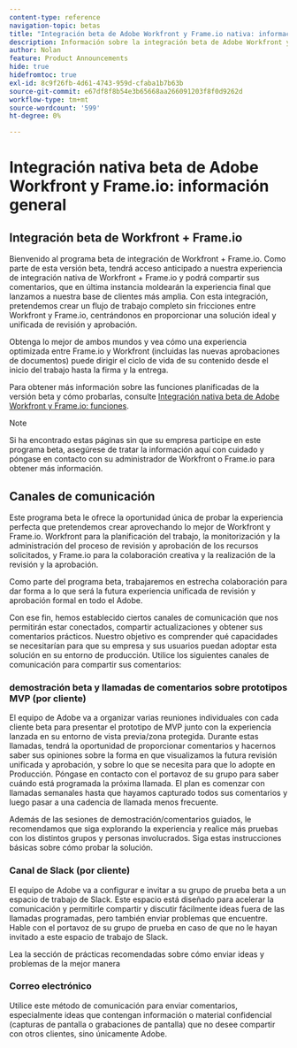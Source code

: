 ```yaml
---
content-type: reference
navigation-topic: betas
title: "Integración beta de Adobe Workfront y Frame.io nativa: información general"
description: Información sobre la integración beta de Adobe Workfront y Frame.io nativa
author: Nolan
feature: Product Announcements
hide: true
hidefromtoc: true
exl-id: 8c9f26fb-4d61-4743-959d-cfaba1b7b63b
source-git-commit: e67df8f8b54e3b65668aa266091203f8f0d9262d
workflow-type: tm+mt
source-wordcount: '599'
ht-degree: 0%

---
```


# Integración nativa beta de Adobe Workfront y Frame.io: información general

## Integración beta de Workfront + Frame.io

Bienvenido al programa beta de integración de Workfront + Frame.io. Como parte de esta versión beta, tendrá acceso anticipado a nuestra experiencia de integración nativa de Workfront + Frame.io y podrá compartir sus comentarios, que en última instancia moldearán la experiencia final que lanzamos a nuestra base de clientes más amplia. Con esta integración, pretendemos crear un flujo de trabajo completo sin fricciones entre Workfront y Frame.io, centrándonos en proporcionar una solución ideal y unificada de revisión y aprobación.

Obtenga lo mejor de ambos mundos y vea cómo una experiencia optimizada entre Frame.io y Workfront (incluidas las nuevas aprobaciones de documentos) puede dirigir el ciclo de vida de su contenido desde el inicio del trabajo hasta la firma y la entrega.


Para obtener más información sobre las funciones planificadas de la versión beta y cómo probarlas, consulte [Integración nativa beta de Adobe Workfront y Frame.io: funciones](/help/quicksilver/product-announcements/betas/frame-io-wf-integration-alpha/frame-io-wf-integration-alpha-features.md).

>[!NOTE]
>
>Si ha encontrado estas páginas sin que su empresa participe en este programa beta, asegúrese de tratar la información aquí con cuidado y póngase en contacto con su administrador de Workfront o Frame.io para obtener más información.

## Canales de comunicación

Este programa beta le ofrece la oportunidad única de probar la experiencia perfecta que pretendemos crear aprovechando lo mejor de Workfront y Frame.io. Workfront para la planificación del trabajo, la monitorización y la administración del proceso de revisión y aprobación de los recursos solicitados, y Frame.io para la colaboración creativa y la realización de la revisión y la aprobación.

Como parte del programa beta, trabajaremos en estrecha colaboración para dar forma a lo que será la futura experiencia unificada de revisión y aprobación formal en todo el Adobe.

Con ese fin, hemos establecido ciertos canales de comunicación que nos permitirán estar conectados, compartir actualizaciones y obtener sus comentarios prácticos. Nuestro objetivo es comprender qué capacidades se necesitarían para que su empresa y sus usuarios puedan adoptar esta solución en su entorno de producción. Utilice los siguientes canales de comunicación para compartir sus comentarios:

### demostración beta y llamadas de comentarios sobre prototipos MVP (por cliente)

El equipo de Adobe va a organizar varias reuniones individuales con cada cliente beta para presentar el prototipo de MVP junto con la experiencia lanzada en su entorno de vista previa/zona protegida. Durante estas llamadas, tendrá la oportunidad de proporcionar comentarios y hacernos saber sus opiniones sobre la forma en que visualizamos la futura revisión unificada y aprobación, y sobre lo que se necesita para que lo adopte en Producción. Póngase en contacto con el portavoz de su grupo para saber cuándo está programada la próxima llamada. El plan es comenzar con llamadas semanales hasta que hayamos capturado todos sus comentarios y luego pasar a una cadencia de llamada menos frecuente.

Además de las sesiones de demostración/comentarios guiados, le recomendamos que siga explorando la experiencia y realice más pruebas con los distintos grupos y personas involucrados. Siga estas instrucciones básicas sobre cómo probar la solución.

### Canal de Slack (por cliente)

El equipo de Adobe va a configurar e invitar a su grupo de prueba beta a un espacio de trabajo de Slack. Este espacio está diseñado para acelerar la comunicación y permitirle compartir y discutir fácilmente ideas fuera de las llamadas programadas, pero también enviar problemas que encuentre. Hable con el portavoz de su grupo de prueba en caso de que no le hayan invitado a este espacio de trabajo de Slack.

Lea la sección de prácticas recomendadas sobre cómo enviar ideas y problemas de la mejor manera

### Correo electrónico

Utilice este método de comunicación para enviar comentarios, especialmente ideas que contengan información o material confidencial (capturas de pantalla o grabaciones de pantalla) que no desee compartir con otros clientes, sino únicamente Adobe.


<!--
## Send feedback 

We value your input and believe that your perspective is crucial in helping us create the best experience possible. Because we're specifically looking at understanding what capabilities would be required to have you adopt the solution in Production, please   

Mention it during our regular demo/feedback calls 

Share it on our beta program slack channel  

Or send it via e-mail to ossmann@adobe.com 

### How to best submit ideas 

Please try to give as much context as possible by describing 

The goal you want to achieve (aka "Job-to-be-done") 

the problem that keeps you from achieving this goal 

how a potential solution could look like 

Don't forget to include screenshots or screen recordings as well as examples to best describe your idea.  

## How to best submit issues / bugs 

In case you discover any issues or bugs please share them via our Slack channel so it's easier for the team to ask questions and have them resolved as soon as possible. 

Please try to give as much context as possible by answering the following questions: 

What did you expect to happen? 

What really happened? 

Steps to reproduce the issue?  

Please attach a screenshot if possible -->
